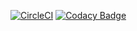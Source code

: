 [![CircleCI](https://circleci.com/gh/stackroute/ibm-w1-findmeclinic-ui/tree/v1.0.0.svg?style=svg)](https://circleci.com/gh/stackroute/ibm-w1-findmeclinic-ui/tree/v1.0.0)
[![Codacy Badge](https://api.codacy.com/project/badge/Grade/010e5bd70e9f4e5093392dcb93bd4a3e)](https://www.codacy.com/app/jasonchristopher61/ibm-w1-findmeclinic-ui?utm_source=github.com&amp;utm_medium=referral&amp;utm_content=stackroute/ibm-w1-findmeclinic-ui&amp;utm_campaign=Badge_Grade)
